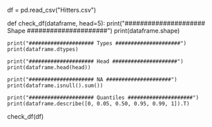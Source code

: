 df = pd.read_csv("Hitters.csv")

def check_df(dataframe, head=5):
    print("##################### Shape #####################")
    print(dataframe.shape)

    print("##################### Types #####################")
    print(dataframe.dtypes)

    print("##################### Head #####################")
    print(dataframe.head(head))

    print("##################### NA #####################")
    print(dataframe.isnull().sum())

    print("##################### Quantiles #####################")
    print(dataframe.describe([0, 0.05, 0.50, 0.95, 0.99, 1]).T)

check_df(df)
